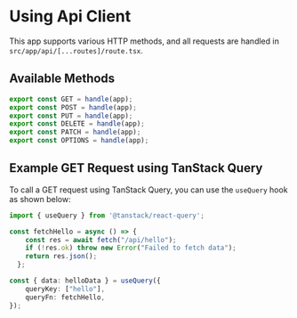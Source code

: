 # Using Api Client

This app supports various HTTP methods, and all requests are handled in `src/app/api/[...routes]/route.tsx`.

## Available Methods
```ts
export const GET = handle(app);
export const POST = handle(app);
export const PUT = handle(app);
export const DELETE = handle(app);
export const PATCH = handle(app);
export const OPTIONS = handle(app);
```

## Example GET Request using TanStack Query

To call a GET request using TanStack Query, you can use the `useQuery` hook as shown below:

```ts
import { useQuery } from '@tanstack/react-query';

const fetchHello = async () => {
    const res = await fetch("/api/hello");
    if (!res.ok) throw new Error("Failed to fetch data");
    return res.json();
  };

const { data: helloData } = useQuery({
    queryKey: ["hello"],
    queryFn: fetchHello,
});
```